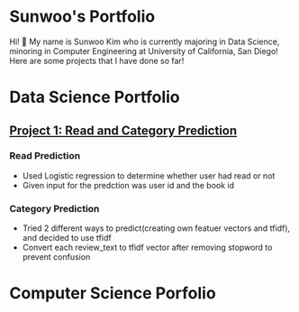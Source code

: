 # Sunwoo's Portfolio
Hi! 👋  My name is Sunwoo Kim who is currently majoring in Data Science, minoring in Computer Engineering at University of California, San Diego!
Here are some projects that I have done so far!
# Data Science Portfolio
## [Project 1: Read and Category Prediction](https://github.com/sunwoo604/ReadCategoryPrediction)
### Read Prediction
- Used Logistic regression to determine whether user had read or not
- Given input for the predction was user id and the book id
### Category Prediction
- Tried 2 different ways to predict(creating own featuer vectors and tfidf), and decided to use tfidf
- Convert each review_text to tfidf vector after removing stopword to prevent confusion

# Computer Science Porfolio
